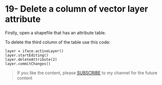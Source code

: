 # 19- Delete a column of vector layer attribute

Firstly, open a shapefile that has an attribute table.

To delete the third column of the table use this code:

```
layer = iface.activeLayer()
layer.startEditing()
layer.deleteAttribute(2)
layer.commitChanges()
```

<blockquote>
<p>If you like the content, please <a target="_blank" href="https://www.youtube.com/channel/UCpbWlHEqBSnJb6i4UemXQpA?sub_confirmation=1">SUBSCRIBE</a> to my channel for the future content</p>
</blockquote>